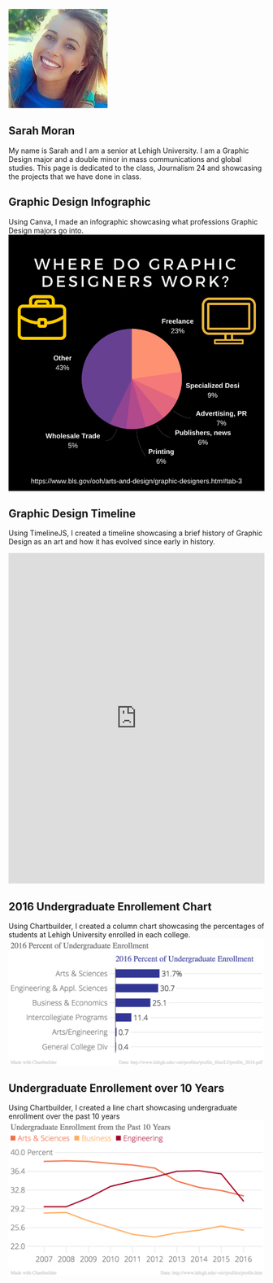 ![Profile Image](https://github.com/sarahelisabethmoran/sarahelisabethmoran.github.io/blob/master/31413643.png?raw=true)



## Sarah Moran
My name is Sarah and I am a senior at Lehigh University. I am a Graphic Design major and a double minor in mass communications and global studies. This page is dedicated to the class, Journalism 24 and showcasing the projects that we have done in class.




## Graphic Design Infographic 
Using Canva, I made an infographic showcasing what professions Graphic Design majors go into. 
![Graphic Design Inforgraphic](https://github.com/sarahelisabethmoran/sarahelisabethmoran.github.io/blob/master/come%20celebrateWorld%20WhiskeyDay%20with%20us!.png?raw=true)



## Graphic Design Timeline 
Using TimelineJS, I created a timeline showcasing a brief history of Graphic Design as an art and how it has evolved since early in history. 
<iframe src='https://cdn.knightlab.com/libs/timeline3/latest/embed/index.html?source=1q4SUdob0o9A5FkLTWkVdqqt2OgCQeAXJnfiPty4slA4&font=Default&lang=en&initial_zoom=2&height=650' width='100%' height='650' webkitallowfullscreen mozallowfullscreen allowfullscreen frameborder='0'></iframe>



##  2016 Undergraduate Enrollement Chart 
Using Chartbuilder, I created a column chart showcasing the percentages of students at Lehigh University enrolled in each college. 
![Undergraduate Enrollment](https://github.com/sarahelisabethmoran/sarahelisabethmoran.github.io/blob/master/2016UndergraduateEnrollmentChart.png?raw=true)

## Undergraduate Enrollement over 10 Years
Using Chartbuilder, I created a line chart showcasing undergraduate enrollment over the past 10 years
![Undergraduate Enrollment over 10 years](https://github.com/sarahelisabethmoran/sarahelisabethmoran.github.io/blob/master/Undergraduate_Enrollment_from_the_Past_10_Years_Arts_&_Sciences_Business_Engineering__chartbuilder%202.png?raw=true)
